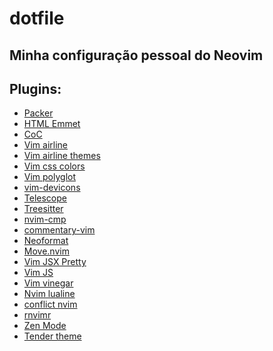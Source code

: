 # dotfile

## Minha configuração pessoal do Neovim

## Plugins:

<ul>
  <li><a href="https://github.com/wbthomason/packer.nvim">Packer</a></li>
  <li><a href="https://github.com/mattn/emmet-vim">HTML Emmet</a></li>
  <li><a href="https://github.com/neoclide/coc.nvim">CoC</a></li>
  <li><a href="https://github.com/vim-airline/vim-airline">Vim airline</a></li>
  <li><a href="https://github.com/vim-airline/vim-airline-themes">Vim airline themes</a></li>
  <li><a href="https://github.com/ap/vim-css-color">Vim css colors</a></li>
  <li><a href="https://github.com/sheerun/vim-polyglot">Vim polyglot</a></li>
  <li><a href="https://github.com/ryanoasis/vim-devicons">vim-devicons</a></li>
  <li><a href="https://github.com/nvim-telescope/telescope.nvim">Telescope</a></li>
  <li><a href="https://github.com/nvim-treesitter/nvim-treesitter">Treesitter</a></li>
  <li><a href="https://github.com/hrsh7th/nvim-cmp">nvim-cmp</a></li>
  <li><a href="https://github.com/tpope/vim-commentary">commentary-vim</a></li>
  <li><a href="https://github.com/sbdchd/neoformat">Neoformat</a></li>
  <li><a href="https://github.com/fedepujol/move.nvim">Move.nvim</a></li>
  <li><a href="https://github.com/maxmellon/vim-jsx-pretty">Vim JSX Pretty</a></li>
  <li><a href="https://github.com/yuezk/vim-js">Vim JS</a></li>
  <li><a href="https://github.com/tpope/vim-vinegar">Vim vinegar</a></li>
  <li><a href="https://github.com/nvim-lualine/lualine.nvim">Nvim lualine</a></li>
  <li><a href="https://github.com/akinsho/git-conflict.nvim">conflict nvim</a></li>
  <li><a href="https://github.com/kevinhwang91/rnvimr">rnvimr</a></li>
  <li><a href="https://github.com/folke/zen-mode.nvim">Zen Mode</a></li>
  <li><a href="https://github.com/jacoborus/tender.vim">Tender theme</a></li>
</ul>
